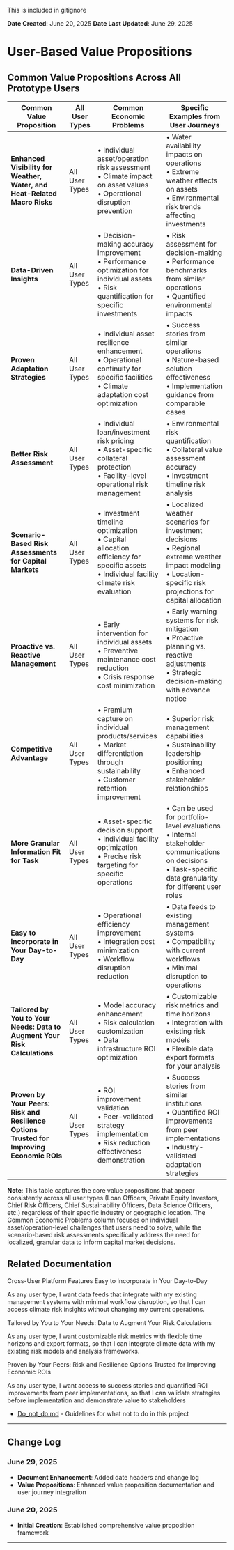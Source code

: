 This is included in gitignore

**Date Created**: June 20, 2025
**Date Last Updated**: June 29, 2025

# User-Based Value Propositions

## Common Value Propositions Across All Prototype Users

| **Common Value Proposition** | **All User Types** | **Common Economic Problems** | **Specific Examples from User Journeys** |
|------------------------------|-------------------|------------------------------|-------------------------------------------|
| **Enhanced Visibility for Weather, Water, and Heat-Related Macro Risks** | All User Types | • Individual asset/operation risk assessment<br>• Climate impact on asset values<br>• Operational disruption prevention | • Water availability impacts on operations<br>• Extreme weather effects on assets<br>• Environmental risk trends affecting investments |
| **Data-Driven Insights** | All User Types | • Decision-making accuracy improvement<br>• Performance optimization for individual assets<br>• Risk quantification for specific investments | • Risk assessment for decision-making<br>• Performance benchmarks from similar operations<br>• Quantified environmental impacts |
| **Proven Adaptation Strategies** | All User Types | • Individual asset resilience enhancement<br>• Operational continuity for specific facilities<br>• Climate adaptation cost optimization | • Success stories from similar operations<br>• Nature-based solution effectiveness<br>• Implementation guidance from comparable cases |
| **Better Risk Assessment** | All User Types | • Individual loan/investment risk pricing<br>• Asset-specific collateral protection<br>• Facility-level operational risk management | • Environmental risk quantification<br>• Collateral value assessment accuracy<br>• Investment timeline risk analysis |
| **Scenario-Based Risk Assessments for Capital Markets** | All User Types | • Investment timeline optimization<br>• Capital allocation efficiency for specific assets<br>• Individual facility climate risk evaluation | • Localized weather scenarios for investment decisions<br>• Regional extreme weather impact modeling<br>• Location-specific risk projections for capital allocation |
| **Proactive vs. Reactive Management** | All User Types | • Early intervention for individual assets<br>• Preventive maintenance cost reduction<br>• Crisis response cost minimization | • Early warning systems for risk mitigation<br>• Proactive planning vs. reactive adjustments<br>• Strategic decision-making with advance notice |
| **Competitive Advantage** | All User Types | • Premium capture on individual products/services<br>• Market differentiation through sustainability<br>• Customer retention improvement | • Superior risk management capabilities<br>• Sustainability leadership positioning<br>• Enhanced stakeholder relationships |
| **More Granular Information Fit for Task** | All User Types | • Asset-specific decision support<br>• Individual facility optimization<br>• Precise risk targeting for specific operations | • Can be used for portfolio-level evaluations<br>• Internal stakeholder communications on decisions<br>• Task-specific data granularity for different user roles |
| **Easy to Incorporate in Your Day-to-Day** | All User Types | • Operational efficiency improvement<br>• Integration cost minimization<br>• Workflow disruption reduction | • Data feeds to existing management systems<br>• Compatibility with current workflows<br>• Minimal disruption to operations |
| **Tailored by You to Your Needs: Data to Augment Your Risk Calculations** | All User Types | • Model accuracy enhancement<br>• Risk calculation customization<br>• Data infrastructure ROI optimization | • Customizable risk metrics and time horizons<br>• Integration with existing risk models<br>• Flexible data export formats for your analysis |
| **Proven by Your Peers: Risk and Resilience Options Trusted for Improving Economic ROIs** | All User Types | • ROI improvement validation<br>• Peer-validated strategy implementation<br>• Risk reduction effectiveness demonstration | • Success stories from similar institutions<br>• Quantified ROI improvements from peer implementations<br>• Industry-validated adaptation strategies |

**Note**: This table captures the core value propositions that appear consistently across all user types (Loan Officers, Private Equity Investors, Chief Risk Officers, Chief Sustainability Officers, Data Science Officers, etc.) regardless of their specific industry or geographic location. The Common Economic Problems column focuses on individual asset/operation-level challenges that users need to solve, while the scenario-based risk assessments specifically address the need for localized, granular data to inform capital market decisions.

## Related Documentation

Cross-User Platform Features
Easy to Incorporate in Your Day-to-Day

As any user type, I want data feeds that integrate with my existing management systems with minimal workflow disruption, so that I can access climate risk insights without changing my current operations.

Tailored by You to Your Needs: Data to Augment Your Risk Calculations

As any user type, I want customizable risk metrics with flexible time horizons and export formats, so that I can integrate climate data with my existing risk models and analysis frameworks.

Proven by Your Peers: Risk and Resilience Options Trusted for Improving Economic ROIs

As any user type, I want access to success stories and quantified ROI improvements from peer implementations, so that I can validate strategies before implementation and demonstrate value to stakeholders

- [Do_not_do.md](Do_not_do.md) - Guidelines for what not to do in this project 

---

## Change Log

### **June 29, 2025**
- **Document Enhancement**: Added date headers and change log
- **Value Propositions**: Enhanced value proposition documentation and user journey integration

### **June 20, 2025**
- **Initial Creation**: Established comprehensive value proposition framework

--- 